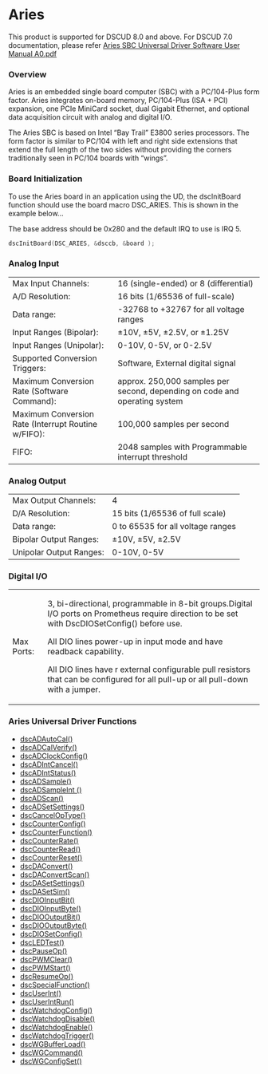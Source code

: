 # Aries

This product is supported for DSCUD 8.0 and above. For DSCUD 7.0 documentation, please refer [Aries SBC Universal Driver Software User Manual A0.pdf](http://diamondsystems.com/files/binaries/Aries%20SBC%20Universal%20Driver%20Software%20User%20Manual%20A0.pdf)

### Overview

Aries is an embedded single board computer (SBC) with a PC/104-Plus form factor. Aries integrates on-board memory, PC/104-Plus (ISA + PCI) expansion, one PCIe MiniCard socket, dual Gigabit Ethernet, and optional data acquisition circuit with analog and digital I/O.

The Aries SBC is based on Intel “Bay Trail” E3800 series processors. The form factor is similar to PC/104 with left and right side extensions that extend the full length of the two sides without providing the corners traditionally seen in PC/104 boards with “wings”.

### Board Initialization

To use the Aries board in an application using the UD, the dscInitBoard function should use the board macro DSC\_ARIES. This is shown in the example below...&#x20;

The base address should be 0x280 and the default IRQ to use is IRQ 5.&#x20;

```c
dscInitBoard(DSC_ARIES, &dsccb, &board );
```

### Analog Input

|                                                     |                                                                            |
| --------------------------------------------------- | -------------------------------------------------------------------------- |
| Max Input Channels:                                 | 16 (single-ended) or 8 (differential)                                      |
| A/D Resolution:                                     | 16 bits (1/65536 of full-scale)                                            |
| Data range:                                         | -32768 to +32767 for all voltage ranges                                    |
| Input Ranges (Bipolar):                             | ±10V, ±5V, ±2.5V, or ±1.25V                                                |
| Input Ranges (Unipolar):                            | 0-10V, 0-5V, or 0-2.5V                                                     |
| Supported Conversion Triggers:                      | Software, External digital signal                                          |
| Maximum Conversion Rate (Software Command):         | approx. 250,000 samples per second, depending on code and operating system |
| Maximum Conversion Rate (Interrupt Routine w/FIFO): | 100,000 samples per second                                                 |
| FIFO:                                               |  2048 samples with Programmable interrupt threshold                        |

### Analog Output

|                         |                                   |
| ----------------------- | --------------------------------- |
| Max Output Channels:    | 4                                 |
| D/A Resolution:         | 15 bits (1/65536 of full scale)   |
| Data range:             | 0 to 65535 for all voltage ranges |
| Bipolar Output Ranges:  | ±10V, ±5V, ±2.5V                  |
| Unipolar Output Ranges: | 0-10V, 0-5V                       |

### Digital I/O

|            |                                                                                                                                                                                                                                                                                                                                                                         |
| ---------- | ----------------------------------------------------------------------------------------------------------------------------------------------------------------------------------------------------------------------------------------------------------------------------------------------------------------------------------------------------------------------- |
| Max Ports: | <p>3, bi-directional, programmable in 8-bit groups.Digital I/O ports on Prometheus require direction to be set with DscDIOSetConfig() before use. </p><p>All DIO lines power-up in input mode and have readback capability. </p><p>All DIO lines have r external configurable pull resistors that can be configured for all pull-up or all pull-down with a jumper.</p> |

### &#x20;Aries Universal Driver Functions

* [dscADAutoCal() ](../14.-universal-driver-apis/dscadautocal.md)
* [dscADCalVerify()](../14.-universal-driver-apis/dscadcalverify.md)&#x20;
* [dscADClockConfig() ](../14.-universal-driver-apis/dscadclockconfig.md)
* [dscADIntCancel()](../14.-universal-driver-apis/dscadintcancel.md)&#x20;
* [dscADIntStatus() ](../14.-universal-driver-apis/dscadintstatus.md)
* [dscADSample() ](../14.-universal-driver-apis/dscadsample.md)
* [dscADSampleInt () ](../14.-universal-driver-apis/dscadsampleint.md)
* [dscADScan() ](../14.-universal-driver-apis/dscadscan.md)
* [dscADSetSettings()](../14.-universal-driver-apis/dscadsetsettings.md)&#x20;
* [dscCancelOpType()](../14.-universal-driver-apis/dsccanceloptype.md)&#x20;
* [dscCounterConfig()](../14.-universal-driver-apis/dsccounterconfig.md)&#x20;
* [dscCounterFunction() ](../14.-universal-driver-apis/dsccounterfunction.md)
* [dscCounterRate()](../14.-universal-driver-apis/dsccounterrate.md)&#x20;
* [dscCounterRead()](../14.-universal-driver-apis/dsccounterread.md)&#x20;
* [dscCounterReset()](../14.-universal-driver-apis/dsccounterreset.md)&#x20;
* [dscDAConvert()](../14.-universal-driver-apis/dscdaconvert.md)&#x20;
* [dscDAConvertScan()](../14.-universal-driver-apis/dscdaconvertscan.md)&#x20;
* [dscDASetSettings()](../14.-universal-driver-apis/dscdasetsettings.md)&#x20;
* [dscDASetSim()](../14.-universal-driver-apis/dscdasetsim.md)&#x20;
* [dscDIOInputBit()](../14.-universal-driver-apis/dscdioinputbit.md)&#x20;
* [dscDIOInputByte() ](../14.-universal-driver-apis/dscdioinputbyte.md)
* [dscDIOOutputBit() ](../14.-universal-driver-apis/dscdiooutputbit.md)
* [dscDIOOutputByte()](../14.-universal-driver-apis/dscdiooutputbyte.md)&#x20;
* [dscDIOSetConfig()](../14.-universal-driver-apis/dscdiosetconfig.md)&#x20;
* [dscLEDTest() ](../14.-universal-driver-apis/dscledtest.md)
* [dscPauseOp()](../14.-universal-driver-apis/dscpauseop.md)&#x20;
* [dscPWMClear()](../14.-universal-driver-apis/dscpwmclear.md)&#x20;
* [dscPWMStart()](../14.-universal-driver-apis/dscpwmstart.md)&#x20;
* [dscResumeOp()](../14.-universal-driver-apis/dscresumeop.md)&#x20;
* [dscSpecialFunction()](../14.-universal-driver-apis/dscspecialfunction.md)&#x20;
* [dscUserInt()](../14.-universal-driver-apis/dscuserint.md)&#x20;
* [dscUserIntRun() ](../14.-universal-driver-apis/dscuserintrun.md)
* [dscWatchdogConfig()](../14.-universal-driver-apis/dscwatchdogconfig.md)&#x20;
* [dscWatchdogDisable()](../14.-universal-driver-apis/dscwatchdogdisable.md)&#x20;
* [dscWatchdogEnable()](../14.-universal-driver-apis/dscwatchdogenable.md)&#x20;
* [dscWatchdogTrigger()](../14.-universal-driver-apis/dscwatchdogtrigger.md)
* [dscWGBufferLoad()](../14.-universal-driver-apis/dscwgbufferload.md)&#x20;
* [dscWGCommand()](../14.-universal-driver-apis/dscwgcommand.md)&#x20;
* [dscWGConfigSet()](../14.-universal-driver-apis/dscwgconfigset.md)&#x20;
